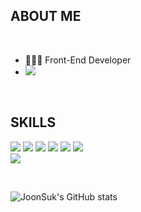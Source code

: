 
## ABOUT ME

<br/>

- 👩🏻‍💻 Front-End Developer
- <a href="https://chojs28-dev.notion.site/JS-DevLog-fadf338bf8b0448e86eba897d69b0b8a" target="_blank"><img src="https://img.shields.io/badge/JS`DevLog-000000?style=flat-square&logo=Notion&logoColor=ffffff"/></a>


<br/>


## SKILLS

<p>
<img src="https://img.shields.io/badge/HTML5-E34F26?style=flat-square&logo=HTML5&logoColor=white"/>
<img src="https://img.shields.io/badge/CSS3-1572B6?style=flat-square&logo=CSS3&3logoColor=white"/>
<img src="https://img.shields.io/badge/styled_components-DB7093?style=flat-square&logo=styled-components&logoColor=white"/>
<img src="https://img.shields.io/badge/JavaScript-F7DF1E?style=flat-square&logo=JavaScript&logoColor=white"/>
<img src="https://img.shields.io/badge/jQuery-0769AD?style=flat-square&logo=jQuery&logoColor=white"/>
<img src="https://img.shields.io/badge/React-61DAFB?style=flat-square&logo=React&logoColor=white"/>
  
<br/>
<img src="https://img.shields.io/badge/Python-3776AB?style=flat-square&logo=Python&logoColor=white"/>

</p>

<br/>


![JoonSuk's GitHub stats](https://github-readme-stats.vercel.app/api?username=JoonSukCho&show_icons=true&theme=default)


